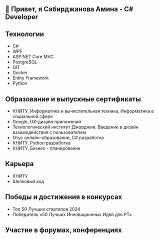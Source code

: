 👋 Привет, я Сабирджанова Амина - C# Developer
-

Технологии
-
 - C#
 - WPF
 - ASP.NET Core MVC
 - PostgreSQL
 - GIT
 - Docker
 - Entity Framework
 - Python

Образование и выпускные сертификаты
-
- КНИТУ, Информатика и вычислительная техника, Информатика в социальной сфере
- Google, UX-дизайн приложений
- Технологический институт Джорджии, Введение в дизайн взаимодействия с пользователем
- Отус онлайн-образование, C# разработка
- КНИТУ, Python разработка
- КНИТУ, Бизнес - планирование

Карьера
-
- КНИТУ
- Шелковый код

Победы и достижения в конкурсах
-
- Топ 50 Лучших стартапов 2024
- Победитель «50 Лучших Инновационных Идей для РТ»

Участие в форумах, конференциях
- 
